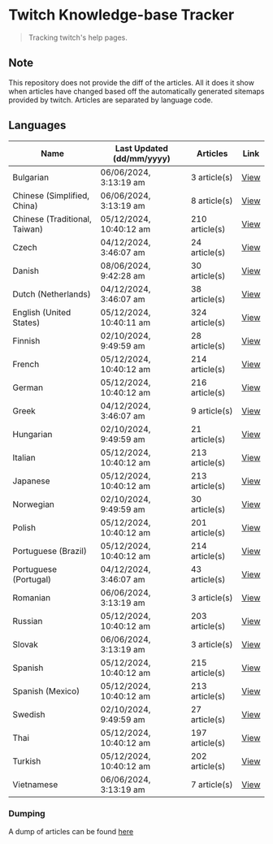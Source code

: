 # Twitch Knowledge-base Tracker
> Tracking twitch's help pages. 

## Note
This repository does not provide the diff of the articles. All it does it show when articles have changed based
off the automatically generated sitemaps provided by twitch. Articles are separated by language code.

## Languages

| Name                          | Last Updated (dd/mm/yyyy) | Articles       | Link                   |
|-------------------------------|---------------------------|----------------|------------------------|
| Bulgarian                     | 06/06/2024, 3:13:19 am    | 3 article(s)   | [View](docs/bg.md)     |
| Chinese (Simplified, China)   | 06/06/2024, 3:13:19 am    | 8 article(s)   | [View](docs/zh_CN.md)  |
| Chinese (Traditional, Taiwan) | 05/12/2024, 10:40:12 am   | 210 article(s) | [View](docs/zh_TW.md)  |
| Czech                         | 04/12/2024, 3:46:07 am    | 24 article(s)  | [View](docs/cs.md)     |
| Danish                        | 08/06/2024, 9:42:28 am    | 30 article(s)  | [View](docs/da.md)     |
| Dutch (Netherlands)           | 04/12/2024, 3:46:07 am    | 38 article(s)  | [View](docs/nl_NL.md)  |
| English (United States)       | 05/12/2024, 10:40:11 am   | 324 article(s) | [View](docs/en_US.md)  |
| Finnish                       | 02/10/2024, 9:49:59 am    | 28 article(s)  | [View](docs/fi.md)     |
| French                        | 05/12/2024, 10:40:12 am   | 214 article(s) | [View](docs/fr.md)     |
| German                        | 05/12/2024, 10:40:12 am   | 216 article(s) | [View](docs/de.md)     |
| Greek                         | 04/12/2024, 3:46:07 am    | 9 article(s)   | [View](docs/el.md)     |
| Hungarian                     | 02/10/2024, 9:49:59 am    | 21 article(s)  | [View](docs/hu.md)     |
| Italian                       | 05/12/2024, 10:40:12 am   | 213 article(s) | [View](docs/it.md)     |
| Japanese                      | 05/12/2024, 10:40:12 am   | 213 article(s) | [View](docs/ja.md)     |
| Norwegian                     | 02/10/2024, 9:49:59 am    | 30 article(s)  | [View](docs/no.md)     |
| Polish                        | 05/12/2024, 10:40:12 am   | 201 article(s) | [View](docs/pl.md)     |
| Portuguese (Brazil)           | 05/12/2024, 10:40:12 am   | 214 article(s) | [View](docs/pt_BR.md)  |
| Portuguese (Portugal)         | 04/12/2024, 3:46:07 am    | 43 article(s)  | [View](docs/pt_PT.md)  |
| Romanian                      | 06/06/2024, 3:13:19 am    | 3 article(s)   | [View](docs/ro.md)     |
| Russian                       | 05/12/2024, 10:40:12 am   | 203 article(s) | [View](docs/ru.md)     |
| Slovak                        | 06/06/2024, 3:13:19 am    | 3 article(s)   | [View](docs/sk.md)     |
| Spanish                       | 05/12/2024, 10:40:12 am   | 215 article(s) | [View](docs/es.md)     |
| Spanish (Mexico)              | 05/12/2024, 10:40:12 am   | 213 article(s) | [View](docs/es_MX.md)  |
| Swedish                       | 02/10/2024, 9:49:59 am    | 27 article(s)  | [View](docs/sv.md)     |
| Thai                          | 05/12/2024, 10:40:12 am   | 197 article(s) | [View](docs/th.md)     |
| Turkish                       | 05/12/2024, 10:40:12 am   | 202 article(s) | [View](docs/tr.md)     |
| Vietnamese                    | 06/06/2024, 3:13:19 am    | 7 article(s)   | [View](docs/vi.md)     |

### Dumping
A dump of articles can be found [here](docs/RAW.md)